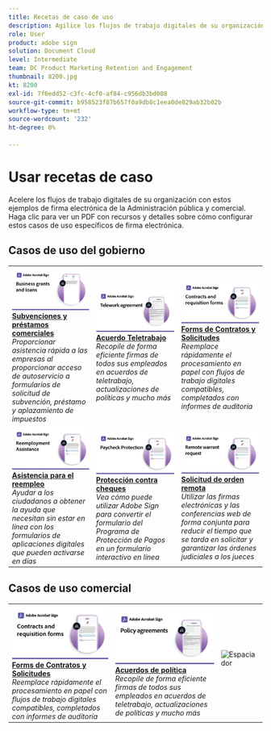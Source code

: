 ```yaml
---
title: Recetas de caso de uso
description: Agilice los flujos de trabajo digitales de su organización con estos ejemplos de firma electrónica de la Administración pública y comercial
role: User
product: adobe sign
solution: Document Cloud
level: Intermediate
team: DC Product Marketing Retention and Engagement
thumbnail: 8200.jpg
kt: 8200
exl-id: 7f6edd52-c3fc-4cf0-af84-c956db3bd008
source-git-commit: b958523f87b657f0a9db8c1eea0de829ab32b02b
workflow-type: tm+mt
source-wordcount: '232'
ht-degree: 0%

---
```


# Usar recetas de caso

Acelere los flujos de trabajo digitales de su organización con estos ejemplos de firma electrónica de la Administración pública y comercial. Haga clic para ver un PDF con recursos y detalles sobre cómo configurar estos casos de uso específicos de firma electrónica.

## Casos de uso del gobierno

<table style="table-layout:fixed">
<tr>
  <td>
    <a href="usecasegovgrants.md">
      <img alt="Subvenciones y préstamos comerciales" src="../assets/UC_Business.png" />
    </a>
    <div>
    <a href="usecasegovgrants.md"><strong>Subvenciones y préstamos comerciales</strong></a>
    </div>
    <em>Proporcionar asistencia rápida a las empresas al proporcionar acceso de autoservicio a formularios de solicitud de subvención, préstamo y aplazamiento de impuestos</em>
    <br>
  </td> 
  <td>
    <a href="usecasegovtelework.md">
      <img alt="Acuerdo Teletrabajo" src="../assets/UC_MegasignR.png" />
    </a>
    <div>
    <a href="usecasegovtelework.md"><strong>Acuerdo Teletrabajo</strong></a>
    </div>
    <em>Recopile de forma eficiente firmas de todos sus empleados en acuerdos de teletrabajo, actualizaciones de políticas y mucho más</em>
    <br>
  </td>
  <td>
    <a href="usecasegovcontracts.md">
      <img alt="Forms de Contratos y Solicitudes" src="../assets/UC_WorkflowR.png" />
    </a>
    <div>
    <a href="usecasegovcontracts.md"><strong>Forms de Contratos y Solicitudes</strong></a>
    </div>
    <em>Reemplace rápidamente el procesamiento en papel con flujos de trabajo digitales compatibles, completados con informes de auditoría</em>
    <br>
  </td>
</tr>
<tr>
  <td>
    <a href="usecasegovreemployment.md">
      <img alt="Asistencia para el reempleo" src="../assets/UC_WebformsR.png" />
    </a>
    <div>
    <a href="usecasegovreemployment.md"><strong>Asistencia para el reempleo</strong></a>
    </div>
    <em>Ayudar a los ciudadanos a obtener la ayuda que necesitan sin estar en línea con los formularios de aplicaciones digitales que pueden activarse en días</em>
    <br>
  </td>
  <td>
    <a href="usecasegovpaycheck.md">
      <img alt="Protección contra cheques" src="../assets/UC_PaycheckProtectionR.png" />
    </a>
    <div>
    <a href="usecasegovpaycheck.md"><strong>Protección contra cheques</strong></a>
    </div>
    <em>Vea cómo puede utilizar Adobe Sign para convertir el formulario del Programa de Protección de Pagos en un formulario interactivo en línea</em>
    <br>
  </td>
  <td>
    <a href="usecasegovremote.md">
      <img alt="Solicitud de orden remota" src="../assets/UC_Remote_WarrantR.png" />
    </a>
    <div>
    <a href="usecasegovremote.md"><strong>Solicitud de orden remota</strong></a>
    </div>
    <em>Utilizar las firmas electrónicas y las conferencias web de forma conjunta para reducir el tiempo que se tarda en solicitar y garantizar las órdenes judiciales a los jueces</em>
    <br>
  </td>
</tr>
</table>

## Casos de uso comercial

<table style="table-layout:fixed">
<tr>
  <td>
    <a href="usecasecomcontracts.md">
      <img alt="Forms de Contratos y Solicitudes" src="../assets/UC_WorkflowR.png" />
    </a>
    <div>
    <a href="usecasecomcontracts.md"><strong>Forms de Contratos y Solicitudes</strong></a>
    </div>
    <em>Reemplace rápidamente el procesamiento en papel con flujos de trabajo digitales compatibles, completados con informes de auditoría</em>
    <br>
  </td> 
  <td>
    <a href="usecasecompolicy.md">
      <img alt="Acuerdos de política" src="../assets/UC_Policy.png" />
    </a>
    <div>
    <a href="usecasecompolicy.md"><strong>Acuerdos de política</strong></a>
    </div>
    <em>Recopile de forma eficiente firmas de todos sus empleados en acuerdos de teletrabajo, actualizaciones de políticas y mucho más</em>
    <br>
  </td>
  <td>
    <img alt="Espaciador" src="../assets/Whitespacer.png" />
    <div>
    <br>
  </td>
</tr>
</table>
